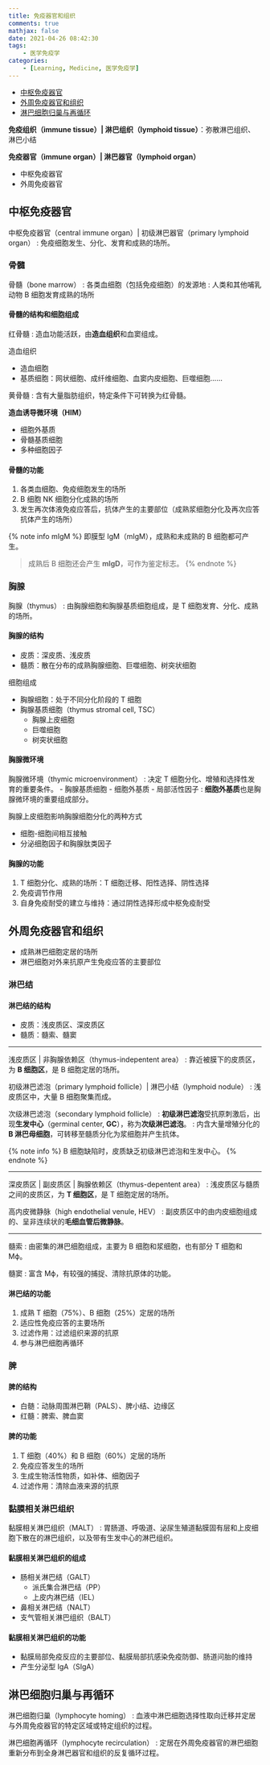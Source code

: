 ```yaml
---
title: 免疫器官和组织
comments: true
mathjax: false
date: 2021-04-26 08:42:30
tags:
    - 医学免疫学
categories:
    - [Learning, Medicine, 医学免疫学]
---
```


- [中枢免疫器官](#中枢免疫器官)
- [外周免疫器官和组织](#外周免疫器官和组织)
- [淋巴细胞归巢与再循环](#淋巴细胞归巢与再循环)

**免疫组织（immune tissue）| 淋巴组织（lymphoid tissue）**：弥散淋巴组织、淋巴小结

**免疫器官（immune organ）| 淋巴器官（lymphoid organ）**
- 中枢免疫器官
- 外周免疫器官

<!-- more -->

## 中枢免疫器官

中枢免疫器官（central immune organ）| 初级淋巴器官（primary lymphoid organ）
: 免疫细胞发生、分化、发育和成熟的场所。

### 骨髓

骨髓（bone marrow）
: 各类血细胞（包括免疫细胞）的发源地
: 人类和其他哺乳动物 B 细胞发育成熟的场所

#### 骨髓的结构和细胞组成

红骨髓
: 造血功能活跃，由**造血组织**和血窦组成。

造血组织
- 造血细胞
- 基质细胞：网状细胞、成纤维细胞、血窦内皮细胞、巨噬细胞……

黄骨髓
: 含有大量脂肪组织，特定条件下可转换为红骨髓。

**造血诱导微环境（HIM）**
- 细胞外基质
- 骨髓基质细胞
- 多种细胞因子

#### 骨髓的功能

1. 各类血细胞、免疫细胞发生的场所
2. B 细胞 NK 细胞分化成熟的场所
3. 发生再次体液免疫应答后，抗体产生的主要部位（成熟浆细胞分化及再次应答抗体产生的场所）

{% note info mIgM %}
即膜型 IgM（mIgM），成熟和未成熟的 B 细胞都可产生。

> 成熟后 B 细胞还会产生 **mIgD**，可作为鉴定标志。
{% endnote %}

### 胸腺

胸腺（thymus）
: 由胸腺细胞和胸腺基质细胞组成，是 T 细胞发育、分化、成熟的场所。

#### 胸腺的结构

- 皮质：深皮质、浅皮质
- 髓质：散在分布的成熟胸腺细胞、巨噬细胞、树突状细胞

细胞组成
- 胸腺细胞：处于不同分化阶段的 T 细胞
- 胸腺基质细胞（thymus stromal cell, TSC）
    - 胸腺上皮细胞
    - 巨噬细胞
    - 树突状细胞

#### 胸腺微环境

胸腺微环境（thymic microenvironment）
: 决定 T 细胞分化、增殖和选择性发育的重要条件。
    - 胸腺基质细胞
    - 细胞外基质
    - 局部活性因子
: **细胞外基质**也是胸腺微环境的重要组成部分。

胸腺上皮细胞影响胸腺细胞分化的两种方式
- 细胞-细胞间相互接触
- 分泌细胞因子和胸腺肽类因子

#### 胸腺的功能

1. T 细胞分化、成熟的场所：T 细胞迁移、阳性选择、阴性选择
2. 免疫调节作用
3. 自身免疫耐受的建立与维持：通过阴性选择形成中枢免疫耐受

## 外周免疫器官和组织

- 成熟淋巴细胞定居的场所
- 淋巴细胞对外来抗原产生免疫应答的主要部位

### 淋巴结

#### 淋巴结的结构

- 皮质：浅皮质区、深皮质区
- 髓质：髓索、髓窦

----------------------------------------------------------------

浅皮质区 | 非胸腺依赖区（thymus-indepentent area）
: 靠近被膜下的皮质区，为 **B 细胞区**，是 B 细胞定居的场所。

初级淋巴滤泡（primary lymphoid follicle）| 淋巴小结（lymphoid nodule）
: 浅皮质区中，大量 B 细胞聚集而成。

次级淋巴滤泡（secondary lymphoid follicle）
: **初级淋巴滤泡**受抗原刺激后，出现**生发中心**（germinal center, **GC**），称为**次级淋巴滤泡**。
: 内含大量增殖分化的 **B 淋巴母细胞**，可转移至髓质分化为浆细胞并产生抗体。

{% note info %}
B 细胞缺陷时，皮质缺乏初级淋巴滤泡和生发中心。
{% endnote %}

----------------------------------------------------------------

深皮质区 | 副皮质区 | 胸腺依赖区（thymus-depentent area）
: 浅皮质区与髓质之间的皮质区，为 **T 细胞区**，是 T 细胞定居的场所。

高内皮微静脉（high endothelial venule, HEV）
: 副皮质区中的由内皮细胞组成的、呈非连续状的**毛细血管后微静脉**。

----------------------------------------------------------------

髓索
: 由密集的淋巴细胞组成，主要为 B 细胞和浆细胞，也有部分 T 细胞和 Mϕ。

髓窦
: 富含 Mϕ，有较强的捕捉、清除抗原体的功能。

#### 淋巴结的功能

1. 成熟 T 细胞（75%）、B 细胞（25%）定居的场所
2. 适应性免疫应答的主要场所
3. 过滤作用：过滤组织来源的抗原
4. 参与淋巴细胞再循环

### 脾

#### 脾的结构

- 白髄：动脉周围淋巴鞘（PALS）、脾小结、边缘区
- 红髓：脾索、脾血窦

#### 脾的功能

1. T 细胞（40%）和 B 细胞（60%）定居的场所
2. 免疫应答发生的场所
3. 生成生物活性物质，如补体、细胞因子
4. 过滤作用：清除血液来源的抗原

### 黏膜相关淋巴组织

黏膜相关淋巴组织（MALT）
: 胃肠道、呼吸道、泌尿生殖道黏膜固有层和上皮细胞下散在的淋巴组织，以及带有生发中心的淋巴组织。

#### 黏膜相关淋巴组织的组成

- 肠相关淋巴结（GALT）
    - 派氏集合淋巴结（PP）
    - 上皮内淋巴结（IEL）
- 鼻相关淋巴结（NALT）
- 支气管相关淋巴组织（BALT）

#### 黏膜相关淋巴组织的功能

- 黏膜局部免疫反应的主要部位、黏膜局部抗感染免疫防御、肠道问胎的维持
- 产生分泌型 IgA（SIgA）

## 淋巴细胞归巢与再循环

淋巴细胞归巢（lymphocyte homing）
: 血液中淋巴细胞选择性取向迁移并定居与外周免疫器官的特定区域或特定组织的过程。

淋巴细胞再循环（lymphocyte recirculation）
: 定居在外周免疫器官的淋巴细胞重新分布到全身淋巴器官和组织的反复循环过程。
